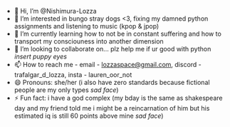 - 👋 Hi, I’m @Nishimura-Lozza
- 👀 I’m interested in bungo stray dogs <3, fixing my damned python assignments and listening to music (kpop & jpop)
- 🌱 I’m currently learning how to not be in constant suffering and how to transport my consciouness into another dimension
- 💞️ I’m looking to collaborate on... plz help me if ur good with python *insert puppy eyes*
- 📫 How to reach me - email - lozzaspace@gmail.com, discord - trafalgar_d_lozza, insta - lauren_oor_not
- 😄 Pronouns: she/her (i also have zero standards because fictional people are my only types *sad face*)
- ⚡ Fun fact: i have a god complex (my bday is the same as shakespeare day and my friend told me i might be a reincarnation of him but his estimated iq is still 60 points above mine *sad face*)
